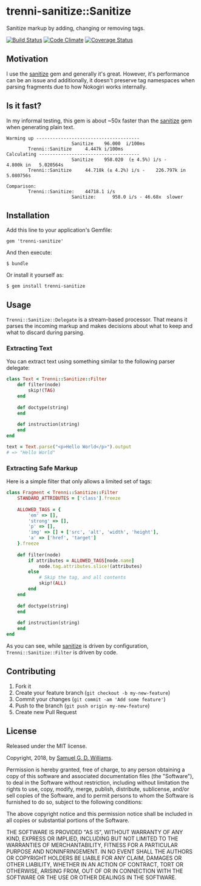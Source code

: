 # trenni-sanitize::Sanitize

Sanitize markup by adding, changing or removing tags. 

[![Build Status](https://secure.travis-ci.org/ioquatix/trenni-sanitize.svg)](http://travis-ci.org/ioquatix/trenni-sanitize)
[![Code Climate](https://codeclimate.com/github/ioquatix/trenni-sanitize.svg)](https://codeclimate.com/github/ioquatix/trenni-sanitize)
[![Coverage Status](https://coveralls.io/repos/ioquatix/trenni-sanitize/badge.svg)](https://coveralls.io/r/ioquatix/trenni-sanitize)

## Motivation

I use the [sanitize] gem and generally it's great. However, it's performance can be an issue and additionally, it doesn't preserve tag namespaces when parsing fragments due to how Nokogiri works internally.

[sanitize]: https://github.com/rgrove/sanitize/

## Is it fast?

In my informal testing, this gem is about ~50x faster than the [sanitize] gem when generating plain text.

```
Warming up --------------------------------------
						Sanitize    96.000  i/100ms
		Trenni::Sanitize     4.447k i/100ms
Calculating -------------------------------------
						Sanitize    958.020  (± 4.5%) i/s -      4.800k in   5.020564s
		Trenni::Sanitize     44.718k (± 4.2%) i/s -    226.797k in   5.080756s

Comparison:
		Trenni::Sanitize:    44718.1 i/s
						Sanitize:      958.0 i/s - 46.68x  slower
```

## Installation

Add this line to your application's Gemfile:

	gem 'trenni-sanitize'

And then execute:

	$ bundle

Or install it yourself as:

	$ gem install trenni-sanitize

## Usage

`Trenni::Sanitize::Delegate` is a stream-based processor. That means it parses the incoming markup and makes decisions about what to keep and what to discard during parsing.

### Extracting Text

You can extract text using something similar to the following parser delegate:

```ruby
class Text < Trenni::Sanitize::Filter
	def filter(node)
		skip!(TAG)
	end
	
	def doctype(string)
	end
	
	def instruction(string)
	end
end

text = Text.parse("<p>Hello World</p>").output
# => "Hello World"
```

### Extracting Safe Markup

Here is a simple filter that only allows a limited set of tags:

```ruby
class Fragment < Trenni::Sanitize::Filter
	STANDARD_ATTRIBUTES = ['class'].freeze
	
	ALLOWED_TAGS = {
		'em' => [],
		'strong' => [],
		'p' => [],
		'img' => [] + ['src', 'alt', 'width', 'height'],
		'a' => ['href', 'target']
	}.freeze
	
	def filter(node)
		if attributes = ALLOWED_TAGS[node.name]
			node.tag.attributes.slice!(attributes)
		else
			# Skip the tag, and all contents
			skip!(ALL)
		end
	end
	
	def doctype(string)
	end
	
	def instruction(string)
	end
end
```

As you can see, while [sanitize] is driven by configuration, `Trenni::Sanitize::Filter` is driven by code.

## Contributing

1. Fork it
2. Create your feature branch (`git checkout -b my-new-feature`)
3. Commit your changes (`git commit -am 'Add some feature'`)
4. Push to the branch (`git push origin my-new-feature`)
5. Create new Pull Request

## License

Released under the MIT license.

Copyright, 2018, by [Samuel G. D. Williams](http://www.codeotaku.com/samuel-williams).

Permission is hereby granted, free of charge, to any person obtaining a copy
of this software and associated documentation files (the "Software"), to deal
in the Software without restriction, including without limitation the rights
to use, copy, modify, merge, publish, distribute, sublicense, and/or sell
copies of the Software, and to permit persons to whom the Software is
furnished to do so, subject to the following conditions:

The above copyright notice and this permission notice shall be included in
all copies or substantial portions of the Software.

THE SOFTWARE IS PROVIDED "AS IS", WITHOUT WARRANTY OF ANY KIND, EXPRESS OR
IMPLIED, INCLUDING BUT NOT LIMITED TO THE WARRANTIES OF MERCHANTABILITY,
FITNESS FOR A PARTICULAR PURPOSE AND NONINFRINGEMENT. IN NO EVENT SHALL THE
AUTHORS OR COPYRIGHT HOLDERS BE LIABLE FOR ANY CLAIM, DAMAGES OR OTHER
LIABILITY, WHETHER IN AN ACTION OF CONTRACT, TORT OR OTHERWISE, ARISING FROM,
OUT OF OR IN CONNECTION WITH THE SOFTWARE OR THE USE OR OTHER DEALINGS IN
THE SOFTWARE.
